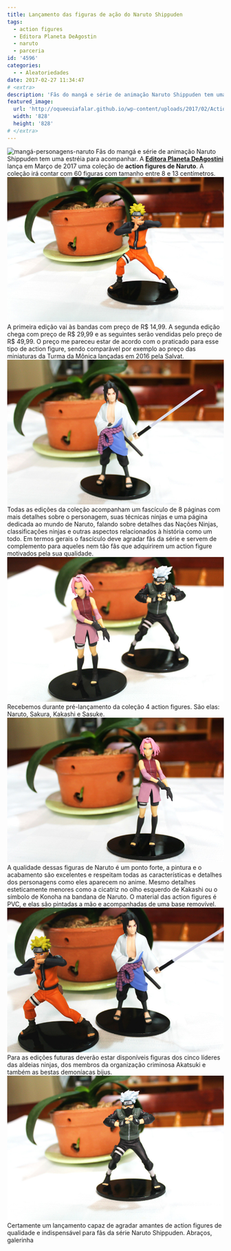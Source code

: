 ```yaml
---
title: Lançamento das figuras de ação do Naruto Shippuden
tags:
  - action figures
  - Editora Planeta DeAgostin
  - naruto
  - parceria
id: '4596'
categories:
  - - Aleatoriedades
date: 2017-02-27 11:34:47
# <extra>
description: 'Fãs do mangá e série de animação Naruto Shippuden tem uma estréia para acompanhar. A Editora Planeta DeAgostini lança em Março de 2017 uma coleção de action figures de Naruto. A coleção irá contar com 60 figuras com tamanho entre 8 e 13 centímetros. A primeira edição vai às bandas com preço de R$ 14,99. A segunda edição chega com preço de R$ 29,99 e as seguintes serão vendidas pelo preço de R$ 49,99. O preço me pareceu estar de acordo com o praticado para esse tipo de action figure, sendo comparável por exemplo ao preço das miniaturas da Turma da Mônica lançadas em 2016 pela Salvat. Todas as edições da coleção acompanham um fascículo de 8 páginas com mais detalhes sobre o personagem, suas técnicas ninjas e uma página dedicada ao mundo de Naruto, falando sobre detalhes das Nações &hellip;'
featured_image: 
  url: 'http://oqueeuiafalar.github.io/wp-content/uploads/2017/02/Action-Figure-Planeta-DeAgostini-Naruto.jpg'
  width: '828'
  height: '828'
# </extra>
---
```


![mangá-personagens-naruto](/wp-content/uploads/2017/02/mangá-personagens-naruto.jpg) Fãs do mangá e série de animação Naruto Shippuden tem uma estréia para acompanhar. A **[Editora Planeta DeAgostini](https://www.planetadeagostini.com.br/?utm_medium=blog&utm_source=natalia.blog.br&utm_campaign=Naruto)** lança em Março de 2017 uma coleção de **action figures de Naruto**. A coleção irá contar com 60 figuras com tamanho entre 8 e 13 centímetros. ![Miniatura Figura Naruto Planeta DeAgostini](/wp-content/uploads/2017/02/Miniatura-Figura-Naruto-Planeta-DeAgostini.jpg) A primeira edição vai às bandas com preço de R$ 14,99. A segunda edição chega com preço de R$ 29,99 e as seguintes serão vendidas pelo preço de R$ 49,99. O preço me pareceu estar de acordo com o praticado para esse tipo de action figure, sendo comparável por exemplo ao preço das miniaturas da Turma da Mônica lançadas em 2016 pela Salvat. ![Action Figure Planeta DeAgostini Sasuke](/wp-content/uploads/2017/02/Action-Figure-Planeta-DeAgostini-Sasuke.jpg) Todas as edições da coleção acompanham um fascículo de 8 páginas com mais detalhes sobre o personagem, suas técnicas ninjas e uma página dedicada ao mundo de Naruto, falando sobre detalhes das Nações Ninjas, classificações ninjas e outras aspectos relacionados à história como um todo. Em termos gerais o fascículo deve agradar fãs da série e servem de complemento para aqueles nem tão fãs que adquirirem um action figure motivados pela sua qualidade. ![Action Figure Sakura e Kakashi](/wp-content/uploads/2017/02/Action-Figure-Sakura-e-Kakashi.jpg) Recebemos durante pré-lançamento da coleção 4 action figures. São elas: Naruto, Sakura, Kakashi e Sasuke. ![Action Figure Planeta DeAgostini Sakura](/wp-content/uploads/2017/02/Action-Figure-Planeta-DeAgostini-Sakura.jpg) A qualidade dessas figuras de Naruto é um ponto forte, a pintura e o acabamento são excelentes e respeitam todas as características e detalhes dos personagens como eles aparecem no anime. Mesmo detalhes esteticamente menores como a cicatriz no olho esquerdo de Kakashi ou o símbolo de Konoha na bandana de Naruto. O material das action figures é PVC, e elas são pintadas a mão e acompanhadas de uma base removível. ![Action Figure Naruto e Sasuke](/wp-content/uploads/2017/02/Action-Figure-Naruto-e-Sasuke.jpg) Para as edições futuras deverão estar disponíveis figuras dos cinco líderes das aldeias ninjas, dos membros da organização criminosa Akatsuki e também as bestas demoníacas bijus. ![Action Figure Planeta DeAgostini Kakashi](/wp-content/uploads/2017/02/Action-Figure-Planeta-DeAgostini-Kakashi.jpg) Certamente um lançamento capaz de agradar amantes de action figures de qualidade e indispensável para fãs da série Naruto Shippuden. Abraços, galerinha
